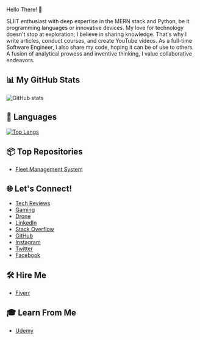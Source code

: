 Hello There! 👋

SLIIT enthusiast with deep expertise in the MERN stack and Python, be it programming languages or innovative devices. My love for technology doesn't stop at exploration; I believe in sharing knowledge. That's why I write articles, conduct courses, and create YouTube videos. As a full-time Software Engineer, I also share my code, hoping it can be of use to others. A fusion of analytical prowess and inventive thinking, I value collaborative endeavors.

## 📊 My GitHub Stats

![GitHub stats](https://github-readme-stats.vercel.app/api?username=InsaanSher&show_icons=true&theme=radical)

## 🚀 Languages

[![Top Langs](https://github-readme-stats.vercel.app/api/top-langs/?username=InsaanSher)](https://github.com/InsaanSher/github-readme-stats)

## 📦 Top Repositories

- [Fleet Management System](https://github.com/InsaanSher/FleetManagementSystem)

## 🌐 Let's Connect!

- [Tech Reviews](#)
- [Gaming](#)
- [Drone](#)
- [LinkedIn](https://www.linkedin.com/in/insaansher/)
- [Stack Overflow](https://stackoverflow.com/users/22765142/manuja-edirisinghe)
- [GitHub](https://github.com/InsaanSher)
- [Instagram](https://instagram.com/InsaanSher)
- [Twitter](https://twitter.com/InsaanSher)
- [Facebook](https://facebook.com/InsaanSher)

## 🛠 Hire Me

- [Fiverr](https://www.fiverr.com/InsaanSher)

## 🎓 Learn From Me

- [Udemy](https://www.udemy.com/user/InsaanSher/)
